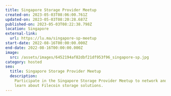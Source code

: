 ```yaml
---
title: Singapore Storage Provider Meetup
created-on: 2023-05-03T08:06:00.761Z
updated-on: 2023-05-03T08:20:28.687Z
published-on: 2023-05-03T08:22:38.798Z
location: Singapore
external-link:
  url: https://lu.ma/singapore-sp-meetup
start-date: 2022-08-16T00:00:00.000Z
end-date: 2022-08-16T00:00:00.000Z
image:
  src: /assets/images/6452194af82dbf21df953f96_singapore-sp.jpg
category: hosted
seo:
  title: Singapore Storage Provider Meetup
  description:
    Participate in the Singapore Storage Provider Meetup to network and
    learn about Filecoin storage solutions.
---
```

